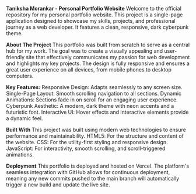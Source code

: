 **Taniksha Morankar - Personal Portfolio Website**
Welcome to the official repository for my personal portfolio website. This project is a single-page application designed to showcase my skills, projects, and professional journey as a web developer. It features a clean, responsive, dark cyberpunk theme.

**About The Project**
This portfolio was built from scratch to serve as a central hub for my work. The goal was to create a visually appealing and user-friendly site that effectively communicates my passion for web development and highlights my key projects. The design is fully responsive and ensures a great user experience on all devices, from mobile phones to desktop computers.

**Key Features:**
Responsive Design: Adapts seamlessly to any screen size.
Single-Page Layout: Smooth scrolling navigation to all sections.
Dynamic Animations: Sections fade in on scroll for an engaging user experience.
Cyberpunk Aesthetic: A modern, dark theme with neon accents and a futuristic font.
Interactive UI: Hover effects and interactive elements provide a dynamic feel.

**Built With**
This project was built using modern web technologies to ensure performance and maintainability.
HTML5: For the structure and content of the website.
CSS: For the utility-first styling and responsive design.
JavaScript: For interactivity, smooth scrolling, and scroll-triggered animations.

**Deployment**
This portfolio is deployed and hosted on Vercel. The platform's seamless integration with GitHub allows for continuous deployment, meaning any new commits pushed to the main branch will automatically trigger a new build and update the live site.
